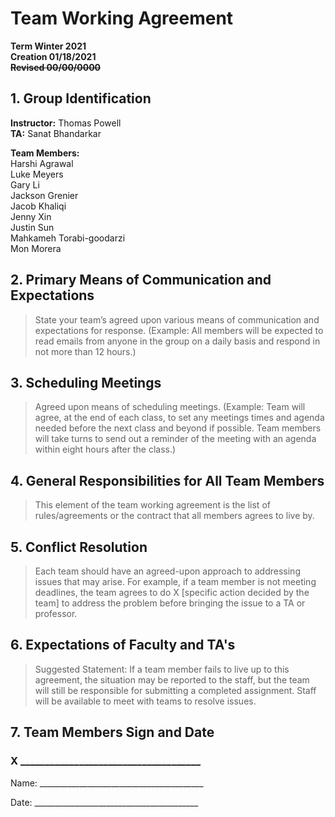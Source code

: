 # Team Working Agreement
**Term Winter 2021**   
**Creation 01/18/2021**   
**~~Revised 00/00/0000~~**   

## 1. Group Identification
**Instructor:** Thomas Powell  
**TA:** Sanat Bhandarkar  

**Team Members:**   
Harshi Agrawal   
Luke Meyers   
Gary Li   
Jackson Grenier   
Jacob Khaliqi   
Jenny Xin   
Justin Sun   
Mahkameh Torabi-goodarzi   
Mon Morera   

## 2. Primary Means of Communication and Expectations
> State your team’s agreed upon various means of communication and expectations for response. (Example: All members will be expected to read emails from anyone in the group on a daily basis and respond in not more than 12 hours.)

## 3. Scheduling Meetings
> Agreed upon means of scheduling meetings. (Example: Team will agree, at the end of each class, to set any meetings times and agenda needed before the next class and beyond if possible. Team members will take turns to send out a reminder of the meeting with an agenda within eight hours after the class.)

## 4. General Responsibilities for All Team Members
> This element of the team working agreement is the list of rules/agreements or the contract that all members agrees to live by.

## 5. Conflict Resolution
> Each team should have an agreed-upon approach to addressing issues that may arise. For example, if a team member is not meeting deadlines, the team agrees to do X [specific action decided by the team] to address the problem before bringing the issue to a TA or professor.

## 6. Expectations of Faculty and TA's
> Suggested Statement: If a team member fails to live up to this agreement, the situation may be reported to the staff, but the team will still be responsible for submitting a completed assignment. Staff will be available to meet with teams to resolve issues.

## 7. Team Members Sign and Date


### X _____________________________________


Name: _________________________________________

Date: _________________________________________